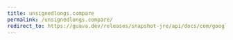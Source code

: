 ```yaml
---
title: unsignedlongs.compare
permalink: /unsignedlongs.compare/
redirect_to: https://guava.dev/releases/snapshot-jre/api/docs/com/google/common/primitives/UnsignedLongs.html#compare-long-long-
---
```

